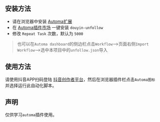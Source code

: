 ## 安装方法  
- 请在浏览器中安装 [Automa扩展](https://chrome.google.com/webstore/detail/automa/infppggnoaenmfagbfknfkancpbljcca)
- 在 [Automa插件市场](https://www.automa.site/workflow/eSh-B7hCkw76Dnc2QsQGc) 一键安装 `douyin-unfollow`
- 修改 `Repeat Task` 次数，默认为 `5000`

> 也可以在`Automa dashboard`的侧边栏点击`Workflow`-->页面右侧`Import Workflow`-->选中本项目中的`unfollow.json`导入

## 使用方法  
请使用抖音APP扫码登陆 [抖音创作者平台](https://creator.douyin.com/creator-micro/data/following/following)，然后在浏览器插件栏点击`Automa图标`并选择运行此自动化脚本。

## 声明
仅供学习`automa`插件使用。